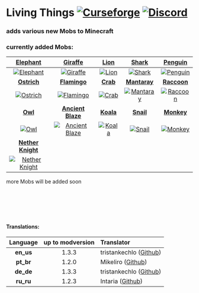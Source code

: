 # Living Things [![Curseforge](http://cf.way2muchnoise.eu/full_397252_downloads.svg)](https://www.curseforge.com/minecraft/mc-mods/living-things) [![Discord](https://img.shields.io/discord/639540436524072970?color=0a48c4&label=%20&logo=discord&logoColor=FFF)](https://discord.gg/bhUaWhq)

### adds various new Mobs to Minecraft

### currently added Mobs:

| [Elephant](https://github.com/tristankechlo/Living-Things/wiki/Elephant) | [Giraffe](https://github.com/tristankechlo/Living-Things/wiki/Giraffe) | [Lion](https://github.com/tristankechlo/Living-Things/wiki/Lion) | [Shark](https://github.com/tristankechlo/Living-Things/wiki/Shark) | [Penguin](https://github.com/tristankechlo/Living-Things/wiki/Penguin) |
| :-: | :-: | :-: | :-: | :-: |
| [![Elephant](https://i.ibb.co/C1ZPk58/x150-elephant-screenshot-saddled.png)](https://github.com/tristankechlo/Living-Things/wiki/Elephant)| [![Giraffe](https://i.ibb.co/7KVzm3X/x150-giraffe-screenshot.png)](https://github.com/tristankechlo/Living-Things/wiki/Giraffe) | [![Lion](https://i.ibb.co/G7xCNYp/x150-lion-screenshot.png)](https://github.com/tristankechlo/Living-Things/wiki/Lion) | [![Shark](https://i.ibb.co/bdPLmJ5/x150-shark-screenshot.png)](https://github.com/tristankechlo/Living-Things/wiki/Shark) | [![Penguin](https://i.ibb.co/sbtdkFv/x150-penguin-screenshot.png)](https://github.com/tristankechlo/Living-Things/wiki/Penguin) |
| **[Ostrich](https://github.com/tristankechlo/Living-Things/wiki/Ostrich)** | **[Flamingo](https://github.com/tristankechlo/Living-Things/wiki/Flamingo)** | **[Crab](https://github.com/tristankechlo/Living-Things/wiki/Crab)** | **[Mantaray](https://github.com/tristankechlo/Living-Things/wiki/Mantaray)** | **[Raccoon](https://github.com/tristankechlo/Living-Things/wiki/Raccoon)** |
| [![Ostrich](https://i.ibb.co/4YZ3Jjb/x150-ostrich-screenshot.png)](https://github.com/tristankechlo/Living-Things/wiki/Ostrich) | [![Flamingo](https://i.ibb.co/CsbSpzh/x150-flamingo-screenshot.png)](https://github.com/tristankechlo/Living-Things/wiki/Flamingo) | [![Crab](https://i.ibb.co/ZgktRkJ/x150-crab-screenshot.png)](https://github.com/tristankechlo/Living-Things/wiki/Crab) | [![Mantaray](https://i.ibb.co/kMRm8b1/x150-mantaray-screenshot.png)](https://github.com/tristankechlo/Living-Things/wiki/Mantaray) | [![Raccoon](https://i.ibb.co/wNVkBd4/x150-raccoon-screenshot.png)](https://github.com/tristankechlo/Living-Things/wiki/Raccoon) |
| **[Owl](https://github.com/tristankechlo/Living-Things/wiki/Owl)** | **[Ancient Blaze](https://github.com/tristankechlo/Living-Things/wiki/Ancient-Blaze)** | **[Koala](https://github.com/tristankechlo/Living-Things/wiki/Koala)** | **[Snail](https://github.com/tristankechlo/Living-Things/wiki/Snail)** | **[Monkey](https://github.com/tristankechlo/Living-Things/wiki/Monkey)** |
| [![Owl](https://i.ibb.co/Y831ZD5/x150-owl-brown-screenshot.png)](https://github.com/tristankechlo/Living-Things/wiki/Owl) | [![Ancient Blaze](https://i.ibb.co/tmNFGCg/x150-ancient-blaze-screenshot.png)](https://github.com/tristankechlo/Living-Things/wiki/Ancient-Blaze) | [![Koala](https://i.ibb.co/3TTqm0g/x150-koala-screenshot.png)](https://github.com/tristankechlo/Living-Things/wiki/Koala) | [![Snail](https://i.ibb.co/vDsCBGT/empty.png)](https://github.com/tristankechlo/Living-Things/wiki/Snail) | [![Monkey](https://i.ibb.co/Jpn5BF8/x150-monkey-screenshot.png)](https://github.com/tristankechlo/Living-Things/wiki/Monkey) |
| **[Nether Knight](https://github.com/tristankechlo/LivingThings/wiki/Nether-Knight)** |||||
| [![Nether Knight](https://i.ibb.co/tYS2LcY/x150-nether-knight-screenshot.png)](https://github.com/tristankechlo/Living-Things/wiki/Nether-Knight) |||||



more Mobs will be added soon
<br/>
<br/>
<br/>
<br/>
<br/>
<br/>
#### Translations:
| Language | up to modversion | Translator |
|:--------:|:----------------:|:-----------|
| **en_us** | 1.3.3 | tristankechlo ([Github](https://github.com/tristankechlo)) |
| **pt_br** | 1.2.0 | Mikeliro ([Github](https://github.com/Mikeliro)) | 
| **de_de** | 1.3.3 | tristankechlo ([Github](https://github.com/tristankechlo)) |
| **ru_ru** | 1.2.3 | Intaria ([Github](https://github.com/Intaria)) |
